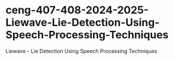 # ceng-407-408-2024-2025-Liewave-Lie-Detection-Using-Speech-Processing-Techniques
Liewave - Lie Detection Using Speech Processing Techniques
